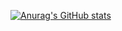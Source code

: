[![Anurag's GitHub stats](https://github-readme-stats.vercel.app/api?username=azuky&show_icons=true&theme=tokyonight&include_all_commits=true&count_private=true)](https://github.com/anuraghazra/github-readme-stats)

